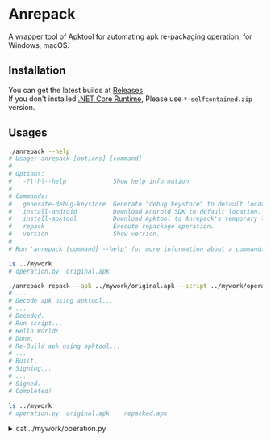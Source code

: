 # Anrepack

A wrapper tool of [Apktool](http://ibotpeaches.github.io/Apktool/) for automating apk re-packaging operation, for Windows, macOS.

## Installation

You can get the latest builds at [Releases](https://github.com/S64/anrepack/releases).  
If you don't installed [.NET Core Runtime](https://dotnet.microsoft.com/download), Please use `*-selfcontained.zip` version.

## Usages

```sh
./anrepack --help
# Usage: anrepack [options] [command]
# 
# Options:
#   -?|-h|--help             Show help information
# 
# Commands:
#   generate-debug-keystore  Generate "debug.keystore" to default location.
#   install-android          Download Android SDK to default location.
#   install-apktool          Download Apktool to Anrepack's temporary location.
#   repack                   Execute repackage operation.
#   version                  Show version.
# 
# Run 'anrepack [command] --help' for more information about a command.
```

```sh
ls ../mywork
# operation.py	original.apk

./anrepack repack --apk ../mywork/original.apk --script ../mywork/operation.py --output ../mywork/repacked.apk --my-script-arg=World
# ...
# Decode apk using apktool...
# ...
# Decoded.
# Run script...
# Hello World!
# Done.
# Re-Build apk using apktool...
# ...
# Built.
# Signing...
# ...
# Signed.
# Completed!

ls ../mywork
# operation.py	original.apk	repacked.apk
```

<details>
<summary>cat ../mywork/operation.py</summary>

```python
-*- coding: utf-8 -*-

import argparse

parser = argparse.ArgumentParser()
parser.add_argument('--my-script-arg', dest='myScriptArg', required=True)

def processDecodedApk(anrepackVersion, decodedPath):
    args = parser.parse_args()
    print('Hello %s!' % args.myScriptArg)
```

</details>